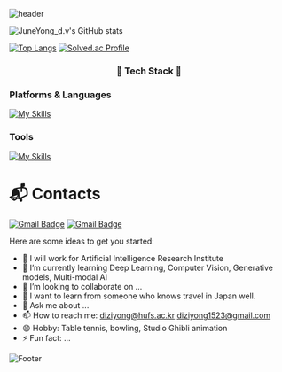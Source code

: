 

<!-- # Juneyong 😉 -->
![header](https://capsule-render.vercel.app/api?type=soft&color=auto&height=150&section=header&text=Juneyong😉&fontSize=70&animation=twinkling)



![JuneYong_d.v's GitHub stats](https://github-readme-stats.vercel.app/api?username=yousirong&show_icons=true&theme=radical)


[![Top Langs](https://github-readme-stats.vercel.app/api/top-langs/?username=yousirong&layout=compact)](https://github.com/yousirong/github-readme-stats)
[![Solved.ac Profile](http://mazassumnida.wtf/api/v2/generate_badge?boj=diziyong)](https://solved.ac/diziyong/)

<h3 align="center">💪 Tech Stack 💪</h3>


### Platforms & Languages

[![My Skills](https://skillicons.dev/icons?i=py,pytorch,linux,docker,kubernetes,latex)](https://skillicons.dev)


### Tools
[![My Skills](https://skillicons.dev/icons?i=git,vscode,aws,figma,notion)](https://skillicons.dev)

 
<!--  
[![Top Langs](https://github-readme-stats.vercel.app/api/top-langs/?username=yousirong)](https://github.com/yousirong/github-readme-stats) -->


# :mailbox_with_mail: Contacts
[![Gmail Badge](https://img.shields.io/badge/Gmail-d14836?style=flat-square&logo=Gmail&logoColor=white&link=mailto:diziyong1523@gmail.com)](mailto:diziyong@hufs.ac.kr)
[![Gmail Badge](https://img.shields.io/badge/Gmail-d14836?style=flat-square&logo=Gmail&logoColor=white&link=mailto:diziyong1523@gmail.com)](mailto:diziyong1523@gmail.com)

Here are some ideas to get you started:

- 🔭 I will work for Artificial Intelligence Research Institute
- 🌱 I’m currently learning Deep Learning, Computer Vision, Generative models, Multi-modal AI
- 👯 I’m looking to collaborate on ...
- 🤔 I want to learn from someone who knows travel in Japan well.
- 💬 Ask me about ...
- 📫 How to reach me: diziyong@hufs.ac.kr  diziyong1523@gmail.com
- 😄 Hobby: Table tennis, bowling, Studio Ghibli animation 
- ⚡ Fun fact: ...

![Footer](https://capsule-render.vercel.app/api?type=waving&color=auto&height=200&section=footer)

